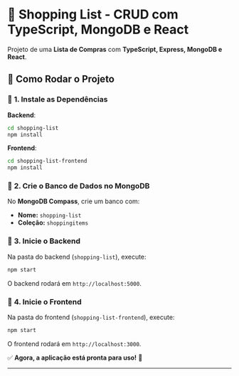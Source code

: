 # 🛒 Shopping List - CRUD com TypeScript, MongoDB e React  

Projeto de uma **Lista de Compras** com **TypeScript, Express, MongoDB e React**.  

## 🚀 Como Rodar o Projeto  

### 🔹 **1. Instale as Dependências**  
**Backend**:  
```sh
cd shopping-list
npm install
```
**Frontend**:  
```sh
cd shopping-list-frontend
npm install
```

### 🔹 **2. Crie o Banco de Dados no MongoDB**  
No **MongoDB Compass**, crie um banco com:  
- **Nome:** `shopping-list`  
- **Coleção:** `shoppingitems`  

### 🔹 **3. Inicie o Backend**  
Na pasta do backend (`shopping-list`), execute:  
```sh
npm start
```
O backend rodará em `http://localhost:5000`.

### 🔹 **4. Inicie o Frontend**  
Na pasta do frontend (`shopping-list-frontend`), execute:  
```sh
npm start
```
O frontend rodará em `http://localhost:3000`.

✅ **Agora, a aplicação está pronta para uso!** 🚀  

---